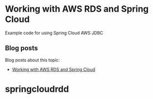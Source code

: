 # Working with AWS RDS and Spring Cloud

Example code for using Spring Cloud AWS JDBC

## Blog posts

Blog posts about this topic:

* [Working with AWS RDS and Spring Cloud](https://reflectoring.io/spring-cloud-aws-rds/)

# springcloudrdd
